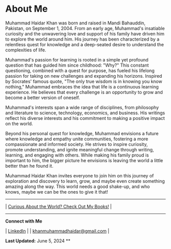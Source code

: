 # About Me 

Muhammad Haidar Khan was born and raised in Mandi Bahauddin, Pakistan, on September 1, 2004. From an early age, Muhammad's insatiable curiosity and the unwavering love and support of his family have driven him to explore the world around him. His journey has been characterized by a relentless quest for knowledge and a deep-seated desire to understand the complexities of life.

Muhammad's passion for learning is rooted in a simple yet profound question that has guided him since childhood: "Why?" This constant questioning, combined with a quest for purpose, has fueled his lifelong passion for taking on new challenges and expanding his horizons. Inspired by Socrates' famous quote, "The only true wisdom is in knowing you know nothing," Muhammad embraces the idea that life is a continuous learning experience. He believes that every challenge is an opportunity to grow and become a better version of oneself.

Muhammad's interests span a wide range of disciplines, from philosophy and literature to science, technology, economics, and business. His writings reflect his diverse interests and his commitment to making a positive impact on the world.

Beyond his personal quest for knowledge, Muhammad envisions a future where knowledge and empathy unite communities, fostering a more compassionate and informed society. He strives to inspire curiosity, promote understanding, and ignite meaningful change through writing, learning, and engaging with others. While making his family proud is important to him, the bigger picture he envisions is leaving the world a little better than he found it.

Muhammad Haidar Khan invites everyone to join him on this journey of exploration and discovery to learn, grow, and maybe even create something amazing along the way. This world needs a good shake-up, and who knows, maybe we can be the ones to give it that!

---

| [Curious About the World? Check Out My Books!](https://mhaidarkhan.github.io/books/) |

---

**Connect with Me**

| [LinkedIn](https://www.linkedin.com/in/haidarkhan) |
| [khanmuhammadhaidar@gmail.com](mailto:khanmuhammadhaidar@gmail.com) |


**Last Updated:** June 5, 2024
**
